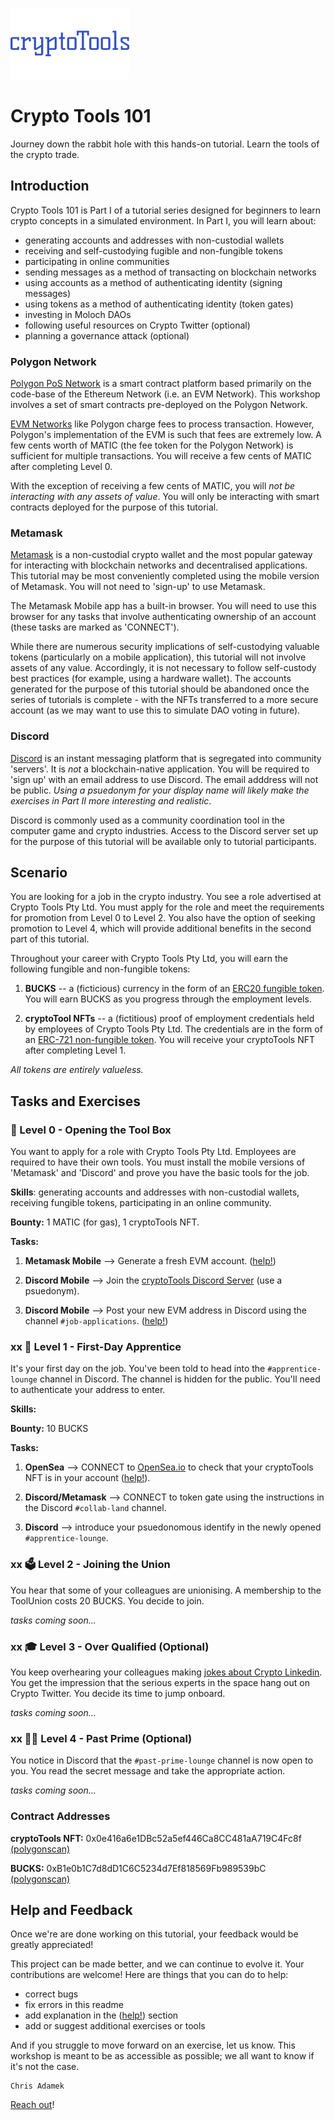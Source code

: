 ![cryptoToolsLogo](images/cryptoToolsLogo.jpg?raw=true "cryptoToolsLogo") 
# Crypto Tools 101
Journey down the rabbit hole with this hands-on tutorial. Learn the tools of the crypto trade. 

## Introduction

Crypto Tools 101 is Part I of a tutorial series designed for beginners to learn crypto concepts in a simulated environment. In Part I, you will learn about: 
- generating accounts and addresses with non-custodial wallets
- receiving and self-custodying fugible and non-fungible tokens
- participating in online communities
- sending messages as a method of transacting on blockchain networks
- using accounts as a method of authenticating identity (signing messages)
- using tokens as a method of authenticating identity (token gates)
- investing in Moloch DAOs
- following useful resources on Crypto Twitter (optional)
- planning a governance attack (optional)

### Polygon Network

[Polygon PoS Network](https://youtu.be/IijtdpAtOt0) is a smart contract platform based primarily on the code-base of the Ethereum Network (i.e. an EVM Network). This workshop involves a set of smart contracts pre-deployed on the Polygon Network.

[EVM Networks](https://www.alchemy.com/overviews/what-is-the-ethereum-virtual-machine-evm) like Polygon charge fees to process transaction. However, Polygon's implementation of the EVM is such that fees are extremely low. A few cents worth of MATIC (the fee token for the Polygon Network) is sufficient for multiple transactions. You will receive a few cents of MATIC after completing Level 0. 

With the exception of receiving a few cents of MATIC, you will *not be interacting with any assets of value*.  You will only be interacting with smart contracts deployed for the purpose of this tutorial. 

### Metamask

[Metamask](https://en.wikipedia.org/wiki/MetaMask) is a non-custodial crypto wallet and the most popular gateway for interacting with blockchain networks and decentralised applications.  This tutorial may be most conveniently completed using the mobile version of Metamask. You will not need to 'sign-up' to use Metamask. 

The Metamask Mobile app has a built-in browser. You will need to use this browser for any tasks that involve authenticating ownership of an account (these tasks are marked as 'CONNECT').

While there are numerous security implications of self-custodying valuable tokens (particularly on a mobile application), this tutorial will not involve assets of any value.  Accordingly, it is not necessary to follow self-custody best practices (for example, using a hardware wallet). The accounts generated for the purpose of this tutorial should be abandoned once the series of tutorials is complete - with the NFTs transferred to a more secure account (as we may want to use this to simulate DAO voting in future). 

### Discord

[Discord](https://en.wikipedia.org/wiki/Discord_(software)) is an instant messaging platform that is segregated into community 'servers'. It is _not_ a blockchain-native application. You will be required to 'sign up' with an email address to use Discord. The email adddress will not be public. *Using a psuedonym for your display name will likely make the exercises in Part II more interesting and realistic*. 

Discord is commonly used as a community coordination tool in the computer game and crypto industries. Access to the Discord server set up for the purpose of this tutorial will be available only to tutorial participants. 

## Scenario 

You are looking for a job in the crypto industry.  You see a role advertised at Crypto Tools Pty Ltd. You must apply for the role and meet the requirements for promotion from Level 0 to Level 2. You also have the option of seeking promotion to Level 4, which will provide additional benefits in the second part of this tutorial. 

Throughout your career with Crypto Tools Pty Ltd, you will earn the following fungible and non-fungible tokens: 

1. **BUCKS** -- a (ficticious) currency in the form of an [ERC20 fungible token](https://ethereum.org/en/developers/docs/standards/tokens/erc-20/).  You will earn BUCKS as you progress through the employment levels. 

2. **cryptoTool NFTs** -- a (fictitious) proof of employment credentials held by employees of Crypto Tools Pty Ltd.  The credentials are in the form of an [ERC-721 non-fungible token](https://ethereum.org/en/developers/docs/standards/tokens/erc-721/). You will receive your cryptoTools NFT after completing Level 1. 

*All tokens are entirely valueless.* 

## Tasks and Exercises 

### 🧰 Level 0 - Opening the Tool Box
You want to apply for a role with Crypto Tools Pty Ltd.  Employees are required to have their own tools. You must install the mobile versions of 'Metamask' and 'Discord' and prove you have the basic tools for the job. 

**Skills**: generating accounts and addresses with non-custodial wallets, receiving fungible tokens, participating in an online community.

**Bounty:** 1 MATIC (for gas), 1 cryptoTools NFT.

**Tasks:** 

1. **Metamask Mobile** --> Generate a fresh EVM account. ([help!](/HELPME.md))

2. **Discord Mobile** --> Join the [cryptoTools Discord Server](https://discord.gg/2qv6qtzm) (use a psuedonym). 

3. **Discord Mobile** --> Post your new EVM address in Discord using the channel `#job-applications`. ([help!](/HELPME.md))


### xx 👷 Level 1 - First-Day Apprentice 
It's your first day on the job. You've been told to head into the `#apprentice-lounge` channel in Discord. The channel is hidden for the public.  You'll need to authenticate your address to enter. 

**Skills:**

**Bounty:** 10 BUCKS

**Tasks:**

1. **OpenSea** --> CONNECT to [OpenSea.io](https://opensea.io/account) to check that your cryptoTools NFT is in your account ([help!](/HELPME.md)).

2. **Discord/Metamask** --> CONNECT to token gate using the instructions in the Discord `#collab-land` channel. 

3. **Discord** --> introduce your psuedonomous identify in the newly opened `#apprentice-lounge`. 


### xx 🗳️ Level 2 - Joining the Union 
You hear that some of your colleagues are unionising. A membership to the ToolUnion costs 20 BUCKS. You decide to join. 

*tasks coming soon...*


### xx 🎓 Level 3 - Over Qualified (Optional)
You keep overhearing your colleagues making [jokes about Crypto Linkedin](/Linkedin-jokes.md/). You get the impression that the serious experts in the space hang out on Crypto Twitter. You decide its time to jump onboard. 

*tasks coming soon...*


### xx 👴👵 Level 4 - Past Prime (Optional)
You notice in Discord that the `#past-prime-lounge` channel is now open to you. You read the secret message and take the appropriate action. 

*tasks coming soon...*


### Contract Addresses 

**cryptoTools NFT:** 0x0e416a6e1DBc52a5ef446Ca8CC481aA719C4Fc8f [(polygonscan)](https://polygonscan.com/address/0x0e416a6e1dbc52a5ef446ca8cc481aa719c4fc8f)

**BUCKS:** 0xB1e0b1C7d8dD1C6C5234d7Ef818569Fb989539bC [(polygonscan)](https://polygonscan.com/token/0xb1e0b1c7d8dd1c6c5234d7ef818569fb989539bc)

## Help and Feedback
Once we're are done working on this tutorial, your feedback would be greatly appreciated! 

This project can be made better, and we can continue to evolve it. Your contributions are welcome! Here are things that you can do to help:
- correct bugs 
- fix errors in this readme
- add explanation in the ([help!](/HELPME.md)) section
- add or suggest additional exercises or tools

And if you struggle to move forward on an exercise, let us know. This workshop is meant to be as accessible as possible; we all want to know if it's not the case.

```
Chris Adamek
```
[Reach out](https://twitter.com/ChrisJAdamek)!
